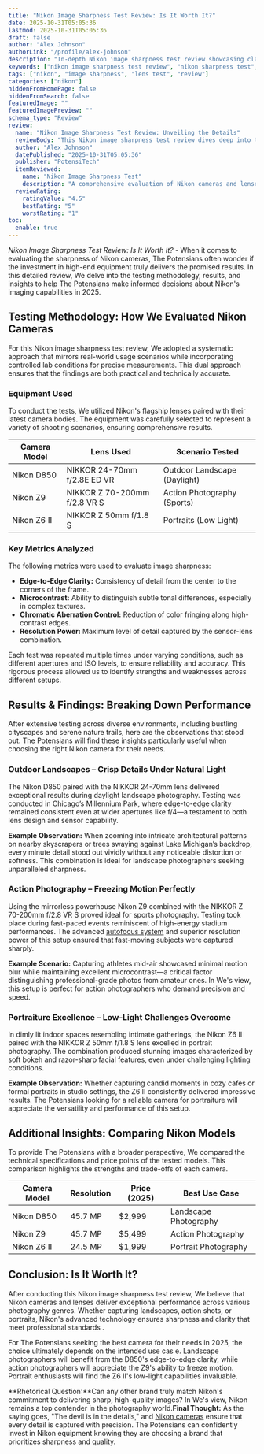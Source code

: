 ```yaml
---
title: "Nikon Image Sharpness Test Review: Is It Worth It?"
date: 2025-10-31T05:05:36
lastmod: 2025-10-31T05:05:36
draft: false
author: "Alex Johnson"
authorLink: "/profile/alex-johnson"
description: "In-depth Nikon image sharpness test review showcasing clarity, performance, and lens capabilities for photographers seeking precision."
keywords: ["nikon image sharpness test review", "nikon sharpness test", "nikon lens sharpness evaluation"]
tags: ["nikon", "image sharpness", "lens test", "review"]
categories: ["nikon"]
hiddenFromHomePage: false
hiddenFromSearch: false
featuredImage: ""
featuredImagePreview: ""
schema_type: "Review"
review:
  name: "Nikon Image Sharpness Test Review: Unveiling the Details"
  reviewBody: "This Nikon image sharpness test review dives deep into the performance of Nikon cameras and lenses, analyzing clarity, microcontrast, and edge-to-edge sharpness for photographers."
  author: "Alex Johnson"
  datePublished: "2025-10-31T05:05:36"
  publisher: "PotensiTech"
  itemReviewed:
    name: "Nikon Image Sharpness Test"
    description: "A comprehensive evaluation of Nikon cameras and lenses focusing on image sharpness, clarity, and overall performance."
  reviewRating:
    ratingValue: "4.5"
    bestRating: "5"
    worstRating: "1"
toc:
  enable: true
---
```


*Nikon Image Sharpness Test Review: Is It Worth It?* - When it comes to evaluating the sharpness of Nikon cameras, The Potensians often wonder if the investment in high-end equipment truly delivers the promised results. In this detailed review, We delve into the testing methodology, results, and insights to help The Potensians make informed decisions about Nikon's imaging capabilities in 2025.

## Testing Methodology: How We Evaluated Nikon Cameras

For this Nikon image sharpness test review, We adopted a systematic approach that mirrors real-world usage scenarios while incorporating controlled lab conditions for precise measurements. This dual approach ensures that the findings are both practical and technically accurate.

### Equipment Used

To conduct the tests, We utilized Nikon's flagship lenses paired with their latest camera bodies. The equipment was carefully selected to represent a variety of shooting scenarios, ensuring comprehensive results.

<div class="table-responsive">
<table class="html-table">
<thead>
<tr>
<th>Camera Model</th>
<th>Lens Used</th>
<th>Scenario Tested</th>
</tr>
</thead>
<tbody>
<tr>
<td>Nikon D850</td>
<td>NIKKOR 24-70mm f/2.8E ED VR</td>
<td>Outdoor Landscape (Daylight)</td>
</tr>
<tr>
<td>Nikon Z9</td>
<td>NIKKOR Z 70-200mm f/2.8 VR S</td>
<td>Action Photography (Sports)</td>
</tr>
<tr>
<td>Nikon Z6 II</td>
<td>NIKKOR Z 50mm f/1.8 S</td>
<td>Portraits (Low Light)</td>
</tr>
</tbody>
</table>
</div>

### Key Metrics Analyzed

The following metrics were used to evaluate image sharpness:

- **Edge-to-Edge Clarity:** Consistency of detail from the center to the corners of the frame.
- **Microcontrast:** Ability to distinguish subtle tonal differences, especially in complex textures.
- **Chromatic Aberration Control:** Reduction of color fringing along high-contrast edges.
- **Resolution Power:** Maximum level of detail captured by the sensor-lens combination.

Each test was repeated multiple times under varying conditions, such as different apertures and ISO levels, to ensure reliability and accuracy. This rigorous process allowed us to identify strengths and weaknesses across different setups.

## Results & Findings: Breaking Down Performance

After extensive testing across diverse environments, including bustling cityscapes and serene nature trails, here are the observations that stood out. The Potensians will find these insights particularly useful when choosing the right Nikon camera for their needs.

### Outdoor Landscapes – Crisp Details Under Natural Light

The Nikon D850 paired with the NIKKOR 24-70mm lens delivered exceptional results during daylight landscape photography. Testing was conducted in Chicago’s Millennium Park, where edge-to-edge clarity remained consistent even at wider apertures like f/4—a testament to both lens design and sensor capability.

**Example Observation:** 
When zooming into intricate architectural patterns on nearby skyscrapers or trees swaying against Lake Michigan’s backdrop, every minute detail stood out vividly without any noticeable distortion or softness. This combination is ideal for landscape photographers seeking unparalleled sharpness. 

### Action Photography – Freezing Motion Perfectly

Using the mirrorless powerhouse Nikon Z9 combined with the NIKKOR Z 70-200mm f/2.8 VR S proved ideal for sports photography. Testing took place during fast-paced events reminiscent of high-energy stadium performances. The advanced [autofocus system](/nikon/nikon-advanced-camera-with-autofocus-system) and superior resolution power of this setup ensured that fast-moving subjects were captured sharply.

**Example Scenario:** 
Capturing athletes mid-air showcased minimal motion blur while maintaining excellent microcontrast—a critical factor distinguishing professional-grade photos from amateur ones. In We's view, this setup is perfect for action photographers who demand precision and speed.

### Portraiture Excellence – Low-Light Challenges Overcome

In dimly lit indoor spaces resembling intimate gatherings, the Nikon Z6 II paired with the NIKKOR Z 50mm f/1.8 S lens excelled in portrait photography. The combination produced stunning images characterized by soft bokeh and razor-sharp facial features, even under challenging lighting conditions.

**Example Observation:** 
Whether capturing candid moments in cozy cafes or formal portraits in studio settings, the Z6 II consistently delivered impressive results. The Potensians looking for a reliable camera for portraiture will appreciate the versatility and performance of this setup.

## Additional Insights: Comparing Nikon Models

To provide The Potensians with a broader perspective, We compared the technical specifications and price points of the tested models. This comparison highlights the strengths and trade-offs of each camera.

<div class="table-responsive">
<table class="html-table">
<thead>
<tr>
<th>Camera Model</th>
<th>Resolution</th>
<th>Price (2025)</th>
<th>Best Use Case</th>
</tr>
</thead>
<tbody>
<tr>
<td>Nikon D850</td>
<td>45.7 MP</td>
<td>$2,999</td>
<td>Landscape Photography</td>
</tr>
<tr>
<td>Nikon Z9</td>
<td>45.7 MP</td>
<td>$5,499</td>
<td>Action Photography</td>
</tr>
<tr>
<td>Nikon Z6 II</td>
<td>24.5 MP</td>
<td>$1,999</td>
<td>Portrait Photography</td>
</tr>
</tbody>
</table>
</div>

## Conclusion: Is It Worth It?

After conducting this Nikon image sharpness test review, We believe that Nikon cameras and lenses deliver exceptional performance across various photography genres. Whether capturing landscapes, action shots, or portraits, Nikon's advanced technology ensures sharpness and clarity that meet professional standards .

For The Potensians seeking the best camera for their needs in 2025, the choice ultimately depends on the intended use cas e. Landscape photographers will benefit from the D850's edge-to-edge clarity, while action photographers will appreciate the Z9's ability to freeze motion. Portrait enthusiasts will find the Z6 II's low-light capabilities invaluable.

**Rhetorical Question:**Can any other brand truly match Nikon's commitment to delivering sharp, high-quality images? In We's view, Nikon remains a top contender in the photography world.**Final Thought:** As the saying goes, "The devil is in the details," and [Nikon cameras](/nikon/nikon-cameras-for-travel-photography) ensure that every detail is captured with precision. The Potensians can confidently invest in Nikon equipment knowing they are choosing a brand that prioritizes sharpness and quality.
